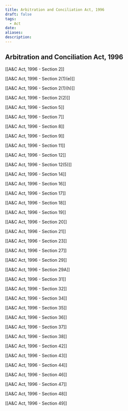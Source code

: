 ```yaml
---
title: Arbitration and Conciliation Act, 1996
draft: false
tags:
  - Act
date: 
aliases: 
description:
---
```

## Arbitration and Conciliation Act, 1996

[[A&C Act, 1996 - Section 2]]

[[A&C Act, 1996 - Section 2(1)(e)]]

[[A&C Act, 1996 - Section 2(1)(h)]]

[[A&C Act, 1996 - Section 2(2)]]


[[A&C Act, 1996 - Section 5]]

[[A&C Act, 1996 - Section 7]]

[[A&C Act, 1996 - Section 8]]

[[A&C Act, 1996 - Section 9]]

[[A&C Act, 1996 - Section 11]]

[[A&C Act, 1996 - Section 12]]

[[A&C Act, 1996 - Section 12(5)]]

[[A&C Act, 1996 - Section 14]]

[[A&C Act, 1996 - Section 16]]

[[A&C Act, 1996 - Section 17]]

[[A&C Act, 1996 - Section 18]]

[[A&C Act, 1996 - Section 19]]

[[A&C Act, 1996 - Section 20]]

[[A&C Act, 1996 - Section 21]]

[[A&C Act, 1996 - Section 23]]

[[A&C Act, 1996 - Section 27]]

[[A&C Act, 1996 - Section 29]]

[[A&C Act, 1996 - Section 29A]]

[[A&C Act, 1996 - Section 31]]

[[A&C Act, 1996 - Section 32]]

[[A&C Act, 1996 - Section 34]]

[[A&C Act, 1996 - Section 35]]

[[A&C Act, 1996 - Section 36]]

[[A&C Act, 1996 - Section 37]]

[[A&C Act, 1996 - Section 38]]

[[A&C Act, 1996 - Section 42]]

[[A&C Act, 1996 - Section 43]]

[[A&C Act, 1996 - Section 44]]

[[A&C Act, 1996 - Section 46]] 

[[A&C Act, 1996 - Section 47]] 

[[A&C Act, 1996 - Section 48]]

[[A&C Act, 1996 - Section 49]] 